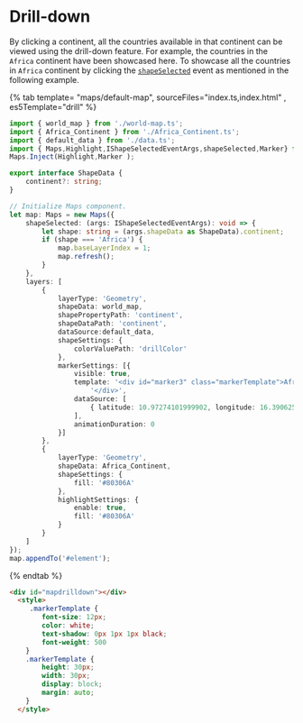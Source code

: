 # Drill-down

By clicking a continent, all the countries available in that continent can be viewed using the drill-down feature. For example, the countries in the `Africa` continent have been showcased here. To showcase all the countries in `Africa` continent by clicking the [`shapeSelected`](../api/maps#shapeselected) event as mentioned in the following example.

<!-- markdownlint-disable MD031 -->
{% tab template= "maps/default-map", sourceFiles="index.ts,index.html" , es5Template="drill" %}

```typescript
import { world_map } from './world-map.ts';
import { Africa_Continent } from './Africa_Continent.ts';
import { default_data } from './data.ts';
import { Maps,Highlight,IShapeSelectedEventArgs,shapeSelected,Marker} from '@syncfusion/ej2-maps';
Maps.Inject(Highlight,Marker );

export interface ShapeData {
    continent?: string;
}

// Initialize Maps component.
let map: Maps = new Maps({
    shapeSelected: (args: IShapeSelectedEventArgs): void => {
        let shape: string = (args.shapeData as ShapeData).continent;
        if (shape === 'Africa') {
            map.baseLayerIndex = 1;
            map.refresh();
        }
    },
    layers: [
        {
            layerType: 'Geometry',
            shapeData: world_map,
            shapePropertyPath: 'continent',
            shapeDataPath: 'continent',
            dataSource:default_data,
            shapeSettings: {
                colorValuePath: 'drillColor'
            },
            markerSettings: [{
                visible: true,
                template: '<div id="marker3" class="markerTemplate">Africa' +
                    '</div>',
                dataSource: [
                    { latitude: 10.97274101999902, longitude: 16.390625 }
                ],
                animationDuration: 0
            }]
        },
        {
            layerType: 'Geometry',
            shapeData: Africa_Continent,
            shapeSettings: {
                fill: '#80306A'
            },
            highlightSettings: {
                enable: true,
                fill: '#80306A'
            }
        }
    ]
});
map.appendTo('#element');

```
{% endtab %}

```html
<div id="mapdrilldown"></div>
  <style>
     .markerTemplate {
        font-size: 12px;
        color: white;
        text-shadow: 0px 1px 1px black;
        font-weight: 500
    }
    .markerTemplate {
        height: 30px;
        width: 30px;
        display: block;
        margin: auto;
    }
  </style>
```
